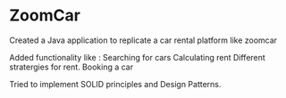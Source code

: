 # ZoomCar
Created a Java application to replicate a car rental platform like zoomcar

Added functionality like : 
  Searching for cars
  Calculating rent
  Different stratergies for rent.
  Booking a car

Tried to implement SOLID principles and Design Patterns.
